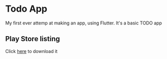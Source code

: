 # Todo App

My first ever attemp at making an app, using Flutter. It's a basic TODO app

## Play Store listing
Click [here](https://play.google.com/store/apps/details?id=com.codedeep.todo_app) to download it
